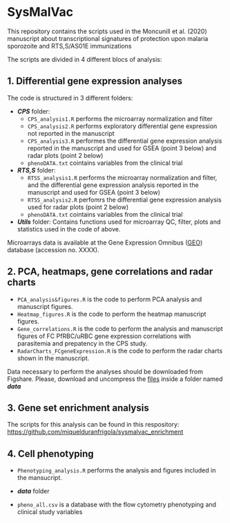 # SysMalVac
This repository contains the scripts used in the Moncunill et al. (2020) manuscript about transcriptional signatures of protection upon malaria sporozoite and RTS,S/AS01E immunizations

The scripts are divided in 4 different blocs of analysis: 

## 1. Differential gene expression analyses

The code is structured in 3 different folders:
- **_CPS_** folder:
  * `CPS_analysis1.R` performs the microarray normalization and filter
  * `CPS_analysis2.R` performs exploratory differential gene expression not reported in the manuscript 
  * `CPS_analysis3.R` performes the differential gene expression analysis reported in the manuscript and used for GSEA (point 3 below) and radar plots (point 2 below)
  * `phenoDATA.txt` cointains variables from the clinical trial
- **_RTS,S_** folder: 
  * `RTSS_analysis1.R` performs the microarray normalization and filter, and the differential gene expression analysis reported in the manuscript and used for GSEA (point 3 below) 
  * `RTSS_analysis2.R` perfomrs the differential gene expression analysis used for radar plots (point 2 below)
  * `phenoDATA.txt` cointains variables from the clinical trial
- **_Utils_** folder:
Contains functions used for microarray QC, filter, plots and statistics used in the code of above.

Microarrays data is available at the Gene Expression Omnibus ([GEO](www.ncbi.nlm.nih.gov/geo)) database  (accession no. XXXX).


## 2. PCA, heatmaps, gene correlations and radar charts

  * `PCA_analysis&figures.R` is the code to perform PCA analysis and manuscript figures.
  * `Heatmap_figures.R` is the code to perform the heatmap manuscript figures.
  * `Gene_correlations.R` is the code to perform the analysis and manuscript figures of FC PfRBC/uRBC gene expression correlations with parasitemia and prepatency in the CPS study.
  * `RadarCharts_FCgeneExpression.R` is the code to perform the radar charts shown in the manuscript.

Data necessary to perform the analyses should be downloaded from Figshare. Please, download and uncompress the [files](https://figshare.com/s/ac59e7686a48faa43938) inside a folder named **_data_**


## 3. Gene set enrichment analysis

The scripts for this analysis can be found in this respository: https://github.com/miquelduranfrigola/sysmalvac_enrichment


## 4. Cell phenotyping

 * `Phenotyping_analysis.R` performs the analysis and figures included in the mansucript.
- **_data_** folder 
 * `pheno_all.csv` is a database with the flow cytometry phenotyping and clinical study variables
